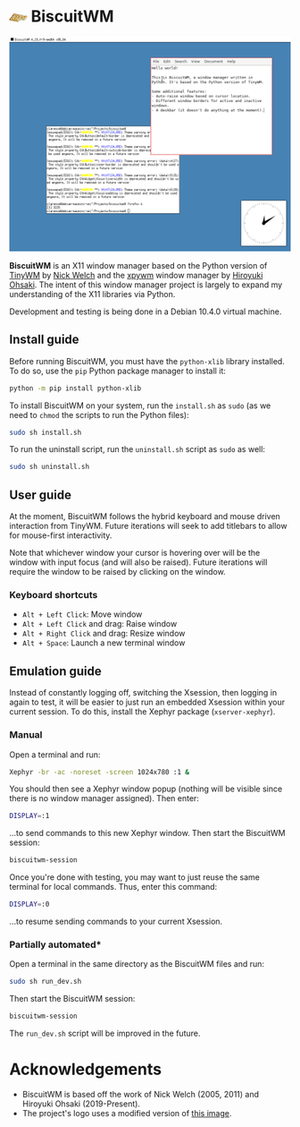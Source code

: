 # ![alt text](docs/images/logo-inline-32.png "BiscuitWM logo") BiscuitWM
![alt text](docs/images/screenshot.png "BiscuitWM desktop")

**BiscuitWM** is an X11 window manager based on the Python version of [TinyWM](https://github.com/mackstann/tinywm) by [Nick Welch](https://github.com/mackstann) and the [xpywm](https://github.com/h-ohsaki/xpywm) window manager by [Hiroyuki Ohsaki](http://www.lsnl.jp/~ohsaki/). The intent of this window manager project is largely to expand my understanding of the X11 libraries via Python.

Development and testing is being done in a Debian 10.4.0 virtual machine.

## Install guide
Before running BiscuitWM, you must have the `python-xlib` library installed. To do so, use the `pip` Python package manager to install it:
```bash
python -m pip install python-xlib
```
To install BiscuitWM on your system, run the `install.sh` as `sudo` (as we need to `chmod` the scripts to run the Python files):
```bash
sudo sh install.sh
```
To run the uninstall script, run the `uninstall.sh` script as `sudo` as well:
```bash
sudo sh uninstall.sh
```

## User guide
At the moment, BiscuitWM follows the hybrid keyboard and mouse driven interaction from TinyWM. Future iterations will seek to add titlebars to allow for mouse-first interactivity.

Note that whichever window your cursor is hovering over will be the window with input focus (and will also be raised). Future iterations will require the window to be raised by clicking on the window.

### Keyboard shortcuts
- `Alt + Left Click`: Move window
- `Alt + Left Click` and drag: Raise window
- `Alt + Right Click` and drag: Resize window
- `Alt + Space`: Launch a new terminal window

## Emulation guide
Instead of constantly logging off, switching the Xsession, then logging in again to test, it will be easier to just run an embedded Xsession within your current session. To do this, install the Xephyr package (`xserver-xephyr`).

### Manual
Open a terminal and run:
```bash
Xephyr -br -ac -noreset -screen 1024x780 :1 &
```
You should then see a Xephyr window popup (nothing will be visible since there is no window manager assigned). Then enter:
```bash
DISPLAY=:1
```
...to send commands to this new Xephyr window.
Then start the BiscuitWM session:
```bash
biscuitwm-session
```

Once you're done with testing, you may want to just reuse the same terminal for local commands. Thus, enter this command:
```bash
DISPLAY=:0
```
...to resume sending commands to your current Xsession.

### Partially automated*
Open a terminal in the same directory as the BiscuitWM files and run:
```bash
sudo sh run_dev.sh
```
Then start the BiscuitWM session:
```bash
biscuitwm-session
```
The `run_dev.sh` script will be improved in the future.

# Acknowledgements
- BiscuitWM is based off the work of Nick Welch (2005, 2011) and Hiroyuki Ohsaki (2019-Present).
- The project's logo uses a modified version of [this image](https://www.wallpaperflare.com/biscuit-placed-on-brown-wooden-surface-crumb-butter-biscuit-wallpaper-wcwij).
